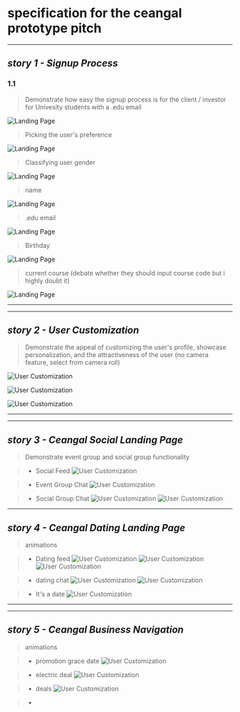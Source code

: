 # specification for the ceangal prototype pitch

---
## _story 1 -  Signup Process_
### 1.1

> Demonstrate how easy the signup process is for the client / investor for Univesity students with a .edu email

![Landing Page](assets/mockupassetv2/0_signup.png)

> Picking the user's preference

![Landing Page](assets/mockupassetv2/1_signup.png)

> Classifying user gender

![Landing Page](assets/mockupassetv2/2_signup.png)

> name

![Landing Page](assets/mockupassetv2/3_signup.png)

> .edu email

![Landing Page](assets/mockupassetv2/4_signup.png)

> Birthday

![Landing Page](assets/mockupassetv2/5_signup.png)

> current course (debate whether they should input course code but i highly doubt it)

![Landing Page](assets/mockupassetv2/6_signup.png)

---

---
## _story 2 - User Customization_
> Demonstrate the appeal of customizing the user's profile, showcase personalization, and the attractiveness of the user (no camera feature, select from camera roll)

![User Customization](assets/mockupassetv2/andrew_no_photo.png)

![User Customization](assets/mockupassetv2/andrew_other_See.png)

![User Customization](assets/mockupassetv2/andrew_photo_loaded.png)

---

---
## _story 3 - Ceangal Social Landing Page_
> Demonstrate event group and social group functionality 

> - Social Feed
![User Customization](assets/mockupassetv2/Ceangal_social.png)

> - Event Group Chat
![User Customization](assets/mockupassetv2/Electric_tonight.png)

> - Social Group Chat 
![User Customization](assets/mockupassetv2/LGBTQ_chat.png)
![User Customization](assets/mockupassetv2/group_event_notification.png)



---
## _story 4 - Ceangal Dating Landing Page_ 
> animations

> - Dating feed
![User Customization](assets/mockupassetv2/dating_feed.png)
![User Customization](assets/mockupassetv2/ji_eun_active.png)
![User Customization](assets/mockupassetv2/likes_page.png)

> - dating chat
![User Customization](assets/mockupassetv2/Andrew_pov_chat.png)
![User Customization](assets/mockupassetv2/Grace_pov_chat.png)

> - It's a date
![User Customization](assets/mockupassetv2/its_a_date.png)

---

---
## _story 5 - Ceangal Business Navigation_ 
> animations

> - promotion grace date
![User Customization](assets/mockupassetv2/promo_grace.png)

> - electric deal
![User Customization](assets/mockupassetv2/electricqr.png)

> -  deals
![User Customization](assets/mockupassetv2/deal_page.png)

> - 


